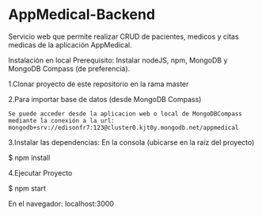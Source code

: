 # AppMedical-Backend

Servicio web que permite realizar CRUD de pacientes, medicos y citas medicas de la aplicación AppMedical.

Instalación en local
Prerequisito: Instalar nodeJS, npm, MongoDB y MongoDB Compass (de preferencia).

1.Clonar proyecto de este repositorio en la rama master

2.Para importar base de datos (desde MongoDB Compass)

    Se puede acceder desde la aplicacion web o local de MongoDBCompass mediante la conexión a la url: mongodb+srv://edisonfr7:123@cluster0.kjt0y.mongodb.net/appmedical

3.Instalar las dependencias: En la consola (ubicarse en la raíz del proyecto)

$ npm install

4.Ejecutar Proyecto

$ npm start 

En el navegador: localhost:3000
